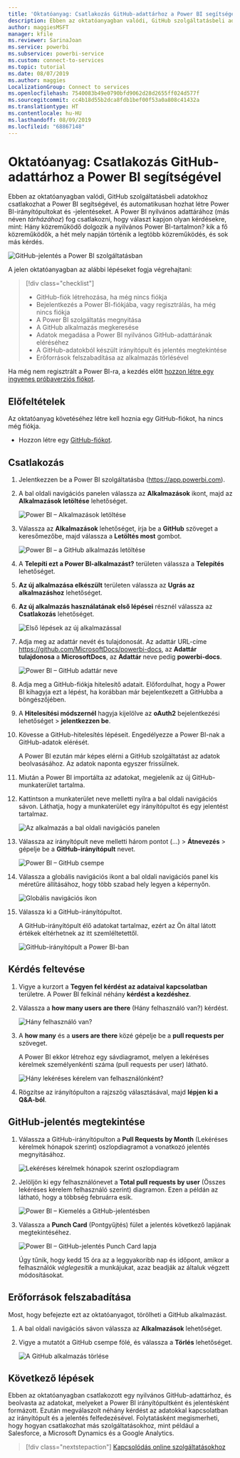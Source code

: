```yaml
---
title: 'Oktatóanyag: Csatlakozás GitHub-adattárhoz a Power BI segítségével'
description: Ebben az oktatóanyagban valódi, GitHub szolgáltatásbeli adatokhoz csatlakozhat a Power BI segítségével, és automatikusan hozhat létre Power BI-irányítópultokat és -jelentéseket.
author: maggiesMSFT
manager: kfile
ms.reviewer: SarinaJoan
ms.service: powerbi
ms.subservice: powerbi-service
ms.custom: connect-to-services
ms.topic: tutorial
ms.date: 08/07/2019
ms.author: maggies
LocalizationGroup: Connect to services
ms.openlocfilehash: 7540083b49e0790bfd9062d28d2655ff024d577f
ms.sourcegitcommit: cc4b18d55b2dca8fdb1bef00f53a0a808c41432a
ms.translationtype: HT
ms.contentlocale: hu-HU
ms.lasthandoff: 08/09/2019
ms.locfileid: "68867148"
---
```

# <a name="tutorial-connect-to-a-github-repo-with-power-bi"></a>Oktatóanyag: Csatlakozás GitHub-adattárhoz a Power BI segítségével
Ebben az oktatóanyagban valódi, GitHub szolgáltatásbeli adatokhoz csatlakozhat a Power BI segítségével, és automatikusan hozhat létre Power BI-irányítópultokat és -jelentéseket. A Power BI nyilvános adattárához (más néven *tárházához*) fog csatlakozni, hogy választ kapjon olyan kérdésekre, mint: Hány közreműködő dolgozik a nyilvános Power BI-tartalmon? kik a fő közreműködők, a hét mely napján történik a legtöbb közreműködés, és sok más kérdés. 

![GitHub-jelentés a Power BI szolgáltatásban](media/service-tutorial-connect-to-github/power-bi-github-app-tutorial-punch-card.png)

A jelen oktatóanyagban az alábbi lépéseket fogja végrehajtani:

> [!div class="checklist"]
> * GitHub-fiók létrehozása, ha még nincs fiókja 
> * Bejelentkezés a Power BI-fiókjába, vagy regisztrálás, ha még nincs fiókja
> * A Power BI szolgáltatás megnyitása
> * A GitHub alkalmazás megkeresése
> * Adatok megadása a Power BI nyilvános GitHub-adattárának eléréséhez
> * A GitHub-adatokból készült irányítópult és jelentés megtekintése
> * Erőforrások felszabadítása az alkalmazás törlésével

Ha még nem regisztrált a Power BI-ra, a kezdés előtt [hozzon létre egy ingyenes próbaverziós fiókot](https://app.powerbi.com/signupredirect?pbi_source=web).

## <a name="prerequisites"></a>Előfeltételek

Az oktatóanyag követéséhez létre kell hoznia egy GitHub-fiókot, ha nincs még fiókja. 

- Hozzon létre egy [GitHub-fiókot](https://docs.microsoft.com/contribute/get-started-setup-github).


## <a name="how-to-connect"></a>Csatlakozás
1. Jelentkezzen be a Power BI szolgáltatásba (https://app.powerbi.com). 
2. A bal oldali navigációs panelen válassza az **Alkalmazások** ikont, majd az **Alkalmazások letöltése** lehetőséget.
   
   ![Power BI – Alkalmazások letöltése](media/service-tutorial-connect-to-github/power-bi-github-app-tutorial.png) 

3. Válassza az **Alkalmazások** lehetőséget, írja be a **GitHub** szöveget a keresőmezőbe, majd válassza a **Letöltés most** gombot.
   
   ![Power BI – a GitHub alkalmazás letöltése](media/service-tutorial-connect-to-github/power-bi-github-app-tutorial-app-source.png) 

4. A **Telepíti ezt a Power BI-alkalmazást?** területen válassza a **Telepítés** lehetőséget.
5. **Az új alkalmazása elkészült** területen válassza az **Ugrás az alkalmazáshoz** lehetőséget.
6. **Az új alkalmazás használatának első lépései** résznél válassza az **Csatlakozás** lehetőséget.

    ![Első lépések az új alkalmazással](media/service-tutorial-connect-to-github/power-bi-new-app-connect-get-started.png)

7. Adja meg az adattár nevét és tulajdonosát. Az adattár URL-címe https://github.com/MicrosoftDocs/powerbi-docs, az **Adattár tulajdonosa** a **MicrosoftDocs**, az **Adattár** neve pedig **powerbi-docs**. 
   
    ![Power BI – GitHub adattár neve](media/service-tutorial-connect-to-github/power-bi-github-app-tutorial-connect.png)

5. Adja meg a GitHub-fiókja hitelesítő adatait. Előfordulhat, hogy a Power BI kihagyja ezt a lépést, ha korábban már bejelentkezett a GitHubba a böngészőjében. 

6. A **Hitelesítési módszernél** hagyja kijelölve az **oAuth2** bejelentkezési lehetőséget \> **jelentkezzen be**.

7. Kövesse a GitHub-hitelesítés lépéseit. Engedélyezze a Power BI-nak a GitHub-adatok elérését.
   
   A Power BI ezután már képes elérni a GitHub szolgáltatást az adatok beolvasásához.  Az adatok naponta egyszer frissülnek.

8. Miután a Power BI importálta az adatokat, megjelenik az új GitHub-munkaterület tartalma. 
9. Kattintson a munkaterület neve melletti nyílra a bal oldali navigációs sávon. Láthatja, hogy a munkaterület egy irányítópultot és egy jelentést tartalmaz. 

    ![Az alkalmazás a bal oldali navigációs panelen](media/service-tutorial-connect-to-github/power-bi-github-app-tutorial-left-nav-expanded.png)

10. Válassza az irányítópult neve melletti három pontot (...) > **Átnevezés** > gépelje be a **GitHub-irányítópult** nevet.
 
    ![Power BI – GitHub csempe](media/service-tutorial-connect-to-github/power-bi-github-app-tutorial-left-nav.png) 

8. Válassza a globális navigációs ikont a bal oldali navigációs panel kis méretűre állításához, hogy több szabad hely legyen a képernyőn.

    ![Globális navigációs ikon](media/service-tutorial-connect-to-github/power-bi-global-navigation-icon.png)

10. Válassza ki a GitHub-irányítópultot.
    
    A GitHub-irányítópult élő adatokat tartalmaz, ezért az Ön által látott értékek eltérhetnek az itt szemléltetettől.

    ![GitHub-irányítópult a Power BI-ban](media/service-tutorial-connect-to-github/power-bi-github-app-tutorial-new-dashboard.png)

    

## <a name="ask-a-question"></a>Kérdés feltevése

1. Vigye a kurzort a **Tegyen fel kérdést az adataival kapcsolatban** területre. A Power BI felkínál néhány **kérdést a kezdéshez**. 

1. Válassza a **how many users are there** (Hány felhasználó van?) kérdést.
 
    ![Hány felhasználó van?](media/service-tutorial-connect-to-github/power-bi-github-app-tutorial-qna-how-many-users.png)

13. A **how many** és a **users are there** közé gépelje be a **pull requests per** szöveget. 

     A Power BI ekkor létrehoz egy sávdiagramot, melyen a lekéréses kérelmek személyenkénti száma (pull requests per user) látható.

    ![Hány lekéréses kérelem van felhasználónként?](media/service-tutorial-connect-to-github/power-bi-github-app-tutorial-qna-how-many-prs.png)


13. Rögzítse az irányítópulton a rajzszög választásával, majd **lépjen ki a Q&A-ból**.

## <a name="view-the-github-report"></a>GitHub-jelentés megtekintése 

1. Válassza a GitHub-irányítópulton a **Pull Requests by Month** (Lekéréses kérelmek hónapok szerint) oszlopdiagramot a vonatkozó jelentés megnyitásához.

    ![Lekéréses kérelmek hónapok szerint oszlopdiagram](media/service-tutorial-connect-to-github/power-bi-github-app-tutorial-column-chart.png)

2. Jelöljön ki egy felhasználónevet a **Total pull requests by user** (Összes lekéréses kérelem felhasználó szerint) diagramon. Ezen a példán az látható, hogy a többség februárra esik.

    ![Power BI – Kiemelés a GitHub-jelentésben](media/service-tutorial-connect-to-github/power-bi-github-app-tutorial-cross-filter-total-prs.png)

3. Válassza a **Punch Card** (Pontgyűjtés) fület a jelentés következő lapjának megtekintéséhez. 
 
    ![Power BI – GitHub-jelentés Punch Card lapja](media/service-tutorial-connect-to-github/power-bi-github-app-tutorial-tues-3pm.png)

    Úgy tűnik, hogy kedd 15 óra az a leggyakoribb nap és időpont, amikor a felhasználók *véglegesítik* a munkájukat, azaz beadják az általuk végzett módosításokat.

## <a name="clean-up-resources"></a>Erőforrások felszabadítása

Most, hogy befejezte ezt az oktatóanyagot, törölheti a GitHub alkalmazást. 

1. A bal oldali navigációs sávon válassza az **Alkalmazások** lehetőséget.
2. Vigye a mutatót a GitHub csempe fölé, és válassza a **Törlés** lehetőséget.

    ![A GitHub alkalmazás törlése](media/service-tutorial-connect-to-github/power-bi-github-app-tutorial-delete.png)

## <a name="next-steps"></a>Következő lépések

Ebben az oktatóanyagban csatlakozott egy nyilvános GitHub-adattárhoz, és beolvasta az adatokat, melyeket a Power BI irányítópultként és jelentésként formázott. Ezután megválaszolt néhány kérdést az adatokkal kapcsolatban az irányítópult és a jelentés felfedezésével. Folytatásként megismerheti, hogy hogyan csatlakozhat más szolgáltatásokhoz, mint például a Salesforce, a Microsoft Dynamics és a Google Analytics. 
 
> [!div class="nextstepaction"]
> [Kapcsolódás online szolgáltatásokhoz](service-connect-to-services.md)


